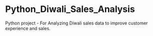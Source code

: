 # Python_Diwali_Sales_Analysis
Python project - For Analyzing Diwali sales data to improve customer experience and sales.
